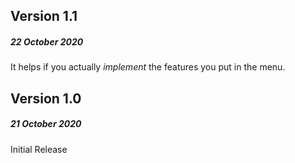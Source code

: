 ## Version 1.1

##### 22 October 2020

It helps if you actually *implement* the features you put in the menu.


## Version 1.0
##### 21 October 2020

Initial Release
